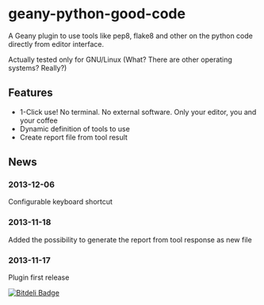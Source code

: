 geany-python-good-code
======================

A Geany plugin to use tools like pep8, flake8 and other on the python code directly from editor interface.

Actually tested only for GNU/Linux (What? There are other operating systems? Really?)

## Features

* 1-Click use! No terminal. No external software. Only your editor, you and your coffee
* Dynamic definition of tools to use
* Create report file from tool result

## News

### 2013-12-06

Configurable keyboard shortcut

### 2013-11-18

Added the possibility to generate the report from tool response as new file

### 2013-11-17

Plugin first release


[![Bitdeli Badge](https://d2weczhvl823v0.cloudfront.net/OpenCode/geany-python-good-code/trend.png)](https://bitdeli.com/free "Bitdeli Badge")

